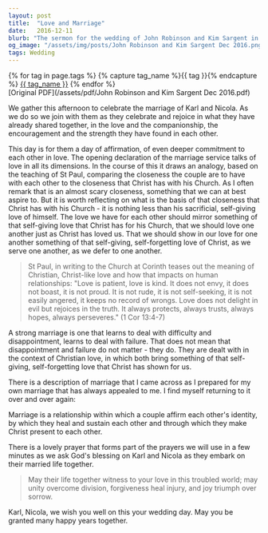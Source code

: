 ```yaml
---
layout: post
title:  "Love and Marriage"
date:   2016-12-11
blurb: "The sermon for the wedding of John Robinson and Kim Sargent in December 2016 emphasizes the depth of commitment and love in marriage, drawing parallels between the love shared by a couple and the love Christ has for his Church. It reflects on the teachings of St. Paul on love's enduring qualities and the role of Christian love in overcoming challenges within marriage. The core message is that marital love should mirror the self-giving love of Christ, fostering unity, forgiveness, and joy."
og_image: "/assets/img/posts/John Robinson and Kim Sargent Dec 2016.png"
tags: Wedding
---    
```

<div class="tag-pills">
  {% for tag in page.tags %}
    {% capture tag_name %}{{ tag }}{% endcapture %}
    <a href="{{ site.baseurl }}/tag/{{ tag_name | slugify }}" class="tag-pill">{{ tag_name }}</a>
  {% endfor %}
</div>
[Original PDF](/assets/pdf/John Robinson and Kim Sargent Dec 2016.pdf)

We gather this afternoon to celebrate the marriage of Karl and Nicola. As we do so we join with them as they celebrate and rejoice in what they have already shared together, in the love and the companionship, the encouragement and the strength they have found in each other.

This day is for them a day of affirmation, of even deeper commitment to each other in love. The opening declaration of the marriage service talks of love in all its dimensions. In the course of this it draws an analogy, based on the teaching of St Paul, comparing the closeness the couple are to have with each other to the closeness that Christ has with his Church. As I often remark that is an almost scary closeness, something that we can at best aspire to. But it is worth reflecting on what is the basis of that closeness that Christ has with his Church - it is nothing less than his sacrificial, self-giving love of himself. The love we have for each other should mirror something of that self-giving love that Christ has for his Church, that we should love one another just as Christ has loved us. That we should show in our love for one another something of that self-giving, self-forgetting love of Christ, as we serve one another, as we defer to one another.

> St Paul, in writing to the Church at Corinth teases out the meaning of Christian, Christ-like love and how that impacts on human relationships:
> "Love is patient, love is kind. It does not envy, it does not boast, it is not proud. It is not rude, it is not self-seeking, it is not easily angered, it keeps no record of wrongs. Love does not delight in evil but rejoices in the truth. It always protects, always trusts, always hopes, always perseveres." (1 Cor 13:4-7)

A strong marriage is one that learns to deal with difficulty and disappointment, learns to deal with failure. That does not mean that disappointment and failure do not matter - they do. They are dealt with in the context of Christian love, in which both bring something of that self-giving, self-forgetting love that Christ has shown for us.

There is a description of marriage that I came across as I prepared for my own marriage that has always appealed to me. I find myself returning to it over and over again:

Marriage is a relationship within which a couple affirm each other's identity, by which they heal and sustain each other and through which they make Christ present to each other.

There is a lovely prayer that forms part of the prayers we will use in a few minutes as we ask God's blessing on Karl and Nicola as they embark on their married life together.

> May their life together witness to your love in this troubled world;
> may unity overcome division,
> forgiveness heal injury,
> and joy triumph over sorrow.

Karl, Nicola, we wish you well on this your wedding day. May you be granted many happy years together.
